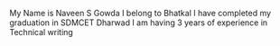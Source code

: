 My Name is Naveen S Gowda
I belong to Bhatkal
I have completed my graduation in SDMCET Dharwad
I am having 3 years of experience in Technical writing